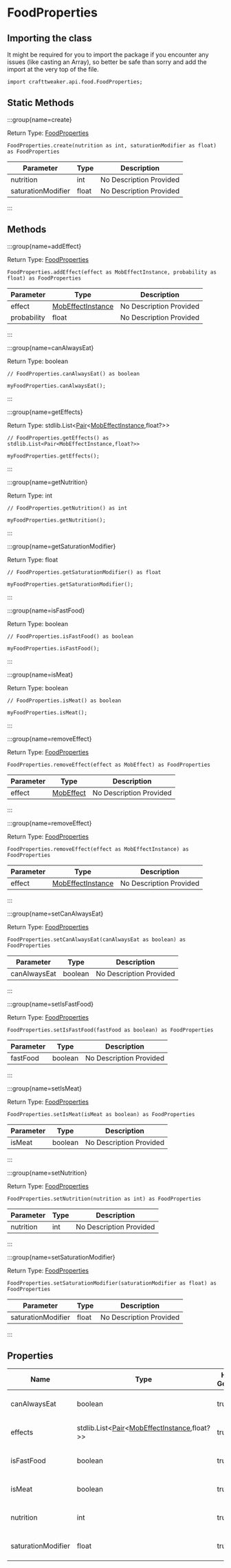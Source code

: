 # FoodProperties

## Importing the class

It might be required for you to import the package if you encounter any issues (like casting an Array), so better be safe than sorry and add the import at the very top of the file.
```zenscript
import crafttweaker.api.food.FoodProperties;
```


## Static Methods

:::group{name=create}

Return Type: [FoodProperties](/vanilla/api/food/FoodProperties)

```zenscript
FoodProperties.create(nutrition as int, saturationModifier as float) as FoodProperties
```

| Parameter | Type | Description |
|-----------|------|-------------|
| nutrition | int | No Description Provided |
| saturationModifier | float | No Description Provided |


:::

## Methods

:::group{name=addEffect}

Return Type: [FoodProperties](/vanilla/api/food/FoodProperties)

```zenscript
FoodProperties.addEffect(effect as MobEffectInstance, probability as float) as FoodProperties
```

| Parameter | Type | Description |
|-----------|------|-------------|
| effect | [MobEffectInstance](/vanilla/api/entity/effect/MobEffectInstance) | No Description Provided |
| probability | float | No Description Provided |


:::

:::group{name=canAlwaysEat}

Return Type: boolean

```zenscript
// FoodProperties.canAlwaysEat() as boolean

myFoodProperties.canAlwaysEat();
```

:::

:::group{name=getEffects}

Return Type: stdlib.List&lt;[Pair](/vanilla/api/util/Pair)&lt;[MobEffectInstance](/vanilla/api/entity/effect/MobEffectInstance),float?&gt;&gt;

```zenscript
// FoodProperties.getEffects() as stdlib.List<Pair<MobEffectInstance,float?>>

myFoodProperties.getEffects();
```

:::

:::group{name=getNutrition}

Return Type: int

```zenscript
// FoodProperties.getNutrition() as int

myFoodProperties.getNutrition();
```

:::

:::group{name=getSaturationModifier}

Return Type: float

```zenscript
// FoodProperties.getSaturationModifier() as float

myFoodProperties.getSaturationModifier();
```

:::

:::group{name=isFastFood}

Return Type: boolean

```zenscript
// FoodProperties.isFastFood() as boolean

myFoodProperties.isFastFood();
```

:::

:::group{name=isMeat}

Return Type: boolean

```zenscript
// FoodProperties.isMeat() as boolean

myFoodProperties.isMeat();
```

:::

:::group{name=removeEffect}

Return Type: [FoodProperties](/vanilla/api/food/FoodProperties)

```zenscript
FoodProperties.removeEffect(effect as MobEffect) as FoodProperties
```

| Parameter | Type | Description |
|-----------|------|-------------|
| effect | [MobEffect](/vanilla/api/entity/effect/MobEffect) | No Description Provided |


:::

:::group{name=removeEffect}

Return Type: [FoodProperties](/vanilla/api/food/FoodProperties)

```zenscript
FoodProperties.removeEffect(effect as MobEffectInstance) as FoodProperties
```

| Parameter | Type | Description |
|-----------|------|-------------|
| effect | [MobEffectInstance](/vanilla/api/entity/effect/MobEffectInstance) | No Description Provided |


:::

:::group{name=setCanAlwaysEat}

Return Type: [FoodProperties](/vanilla/api/food/FoodProperties)

```zenscript
FoodProperties.setCanAlwaysEat(canAlwaysEat as boolean) as FoodProperties
```

| Parameter | Type | Description |
|-----------|------|-------------|
| canAlwaysEat | boolean | No Description Provided |


:::

:::group{name=setIsFastFood}

Return Type: [FoodProperties](/vanilla/api/food/FoodProperties)

```zenscript
FoodProperties.setIsFastFood(fastFood as boolean) as FoodProperties
```

| Parameter | Type | Description |
|-----------|------|-------------|
| fastFood | boolean | No Description Provided |


:::

:::group{name=setIsMeat}

Return Type: [FoodProperties](/vanilla/api/food/FoodProperties)

```zenscript
FoodProperties.setIsMeat(isMeat as boolean) as FoodProperties
```

| Parameter | Type | Description |
|-----------|------|-------------|
| isMeat | boolean | No Description Provided |


:::

:::group{name=setNutrition}

Return Type: [FoodProperties](/vanilla/api/food/FoodProperties)

```zenscript
FoodProperties.setNutrition(nutrition as int) as FoodProperties
```

| Parameter | Type | Description |
|-----------|------|-------------|
| nutrition | int | No Description Provided |


:::

:::group{name=setSaturationModifier}

Return Type: [FoodProperties](/vanilla/api/food/FoodProperties)

```zenscript
FoodProperties.setSaturationModifier(saturationModifier as float) as FoodProperties
```

| Parameter | Type | Description |
|-----------|------|-------------|
| saturationModifier | float | No Description Provided |


:::


## Properties

| Name | Type | Has Getter | Has Setter | Description |
|------|------|------------|------------|-------------|
| canAlwaysEat | boolean | true | true | No Description Provided |
| effects | stdlib.List&lt;[Pair](/vanilla/api/util/Pair)&lt;[MobEffectInstance](/vanilla/api/entity/effect/MobEffectInstance),float?&gt;&gt; | true | false | No Description Provided |
| isFastFood | boolean | true | true | No Description Provided |
| isMeat | boolean | true | true | No Description Provided |
| nutrition | int | true | true | No Description Provided |
| saturationModifier | float | true | true | No Description Provided |

